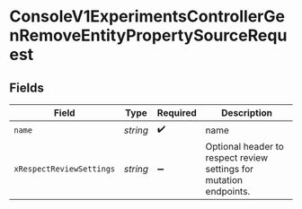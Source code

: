 # ConsoleV1ExperimentsControllerGenRemoveEntityPropertySourceRequest


## Fields

| Field                                                              | Type                                                               | Required                                                           | Description                                                        |
| ------------------------------------------------------------------ | ------------------------------------------------------------------ | ------------------------------------------------------------------ | ------------------------------------------------------------------ |
| `name`                                                             | *string*                                                           | :heavy_check_mark:                                                 | name                                                               |
| `xRespectReviewSettings`                                           | *string*                                                           | :heavy_minus_sign:                                                 | Optional header to respect review settings for mutation endpoints. |